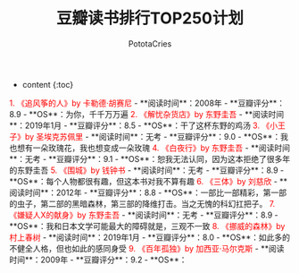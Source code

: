 ﻿---
layout: post
title:  "豆瓣读书排行TOP250计划"
categories: Reading
tags: 小说
author: PototaCries
---

* content
{:toc}



<font color="red"> 
1. 《追风筝的人》by 卡勒德·胡赛尼
</font>
- **阅读时间**：2008年
- **豆瓣评分**：8.9
- **OS**：为你，千千万万遍


<font color="red"> 
2. 《解忧杂货店》by 东野圭吾
</font>
- **阅读时间**：2019年1月
- **豆瓣评分**：8.5
- **OS**：干了这杯东野的鸡汤


<font color="red"> 
3. 《小王子》by 圣埃克苏佩里
</font>
- **阅读时间**：无考
- **豆瓣评分**：9.0
- **OS**：我也想有一朵玫瑰花，我也想变成一朵玫瑰


<font color="red"> 
4. 《白夜行》by 东野圭吾
</font>
- **阅读时间**：无考
- **豆瓣评分**：9.1
- **OS**：恕我无法认同，因为这本拒绝了很多年的东野圭吾


<font color="red"> 
5. 《围城》by 钱钟书
</font>
- **阅读时间**：无考
- **豆瓣评分**：8.9
- **OS**：每个人物都很有趣，但这本书对我不算有趣


<font color="red"> 
6. 《三体》by 刘慈欣
</font>
- **阅读时间**：2012年
- **豆瓣评分**：8.8
- **OS**：一部比一部精彩，第一部的虫子，第二部的黑暗森林，第三部的降维打击。当之无愧的科幻扛把子。


<font color="red"> 
7. 《嫌疑人X的献身》by 东野圭吾
</font>
- **阅读时间**：无考
- **豆瓣评分**：8.9
- **OS**：我和日本文学可能最大的障碍就是，三观不一致


<font color="red"> 
8. 《挪威的森林》by 村上春树
</font>
- **阅读时间**：2019年1月
- **豆瓣评分**：8.0
- **OS**：如此多的不健全人格，但也如此的感同身受


<font color="red"> 
9. 《百年孤独》by 加西亚·马尔克斯
</font>
- **阅读时间**：2009年
- **豆瓣评分**：9.2
- **OS**：

